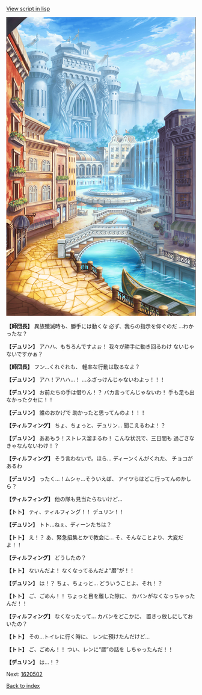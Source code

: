 [View script in lisp](../scripts/1620402.txt)

![006_town.png](../images/backgrounds/006_town.png)

**【師団長】**
異族殲滅時も、勝手には動くな
必ず、我らの指示を仰ぐのだ
…わかったな？

**【デュリン】**
アハハ、もちろんですよぉ！
我々が勝手に動き回るわけ
ないじゃないですかぁ？

**【師団長】**
フン…くれぐれも、
軽率な行動は取るなよ？

**【デュリン】**
アハ！アハハ…！
…ふざっけんじゃないわよっ！！！

**【デュリン】**
お前たちの手は借りん！？
バカ言ってんじゃないわ！
手も足も出なかったクセに！！

**【デュリン】**
誰のおかげで
助かったと思ってんのよ！！！

**【ティルフィング】**
ちょ、ちょっと、デュリン…
聞こえるわよ！？

**【デュリン】**
ああもう！ストレス溜まるわ！
こんな状況で、三日間も
過ごさなきゃなんないわけ！？

**【ティルフィング】**
そう言わないで。ほら…
ディーンくんがくれた、
チョコがあるわ

**【デュリン】**
ったく…！ムシャ…そういえば、
アイツらはどこ行ってんのかしら？

**【ティルフィング】**
他の隊も見当たらないけど…

**【トト】**
ティ、ティルフィング！！
デュリン！！

**【デュリン】**
トト…ねぇ、ディーンたちは？

**【トト】**
え！？
あ、緊急招集とかで教会に…
そ、そんなことより、大変だよ！！

**【ティルフィング】**
どうしたの？

**【トト】**
ないんだよ！
なくなってるんだよ“暦”が！！

**【デュリン】**
は！？
ちょ、ちょっと…
どういうことよ、それ！？

**【トト】**
ご、ごめん！！
ちょっと目を離した隙に、
カバンがなくなっちゃったんだ！！

**【ティルフィング】**
なくなったって…
カバンをどこかに、
置きっ放しにしておいたの？

**【トト】**
その…トイレに行く時に、
レンに預けたんだけど…

**【トト】**
ご、ごめん！！
つい、レンに“暦”の話を
しちゃったんだ！！

**【デュリン】**
は…！？

Next: [1620502](1620502.md)

[Back to index](index.md)
